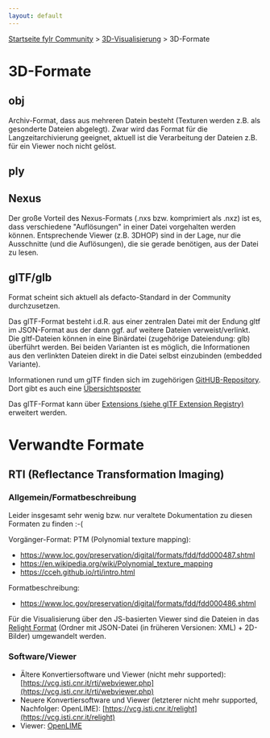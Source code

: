```yaml
---
layout: default
---
```


[Startseite fylr Community](/) &gt; [3D-Visualisierung](/3d/) &gt; 3D-Formate

# 3D-Formate

## obj
Archiv-Format, dass aus mehreren Datein besteht (Texturen werden z.B. als gesonderte Dateien abgelegt). Zwar wird das Format für die Langzeitarchivierung geeignet, aktuell ist die Verarbeitung der Dateien z.B. für ein Viewer noch nicht gelöst.

## ply

## Nexus
Der große Vorteil des Nexus-Formats (.nxs bzw. komprimiert als .nxz) ist es, dass verschiedene "Auflösungen" in einer Datei vorgehalten werden können. Entsprechende Viewer (z.B. 3DHOP) sind in der Lage, nur die Ausschnitte (und die Auflösungen), die sie gerade benötigen, aus der Datei zu lesen.

## glTF/glb
Format scheint sich aktuell als defacto-Standard in der Community durchzusetzen.

Das glTF-Format besteht i.d.R. aus einer zentralen Datei mit der Endung gltf im JSON-Format aus der dann ggf. auf weitere Dateien verweist/verlinkt. Die gltf-Dateien können in eine Binärdatei (zugehörige Dateiendung: glb) überführt werden. Bei beiden Varianten ist es möglich, die Informationen aus den verlinkten Dateien direkt in die Datei selbst einzubinden (embedded Variante).

Informationen rund um glTF finden sich im zugehörigen [GitHUB-Repository](https://github.com/KhronosGroup/glTF). Dort gibt es auch eine [Übersichtsposter](https://www.khronos.org/files/gltf20-reference-guide.pdf)

Das glTF-Format kann über [Extensions (siehe glTF Extension Registry)](https://github.com/KhronosGroup/glTF/blob/main/extensions/README.md) erweitert werden.

# Verwandte Formate

## RTI (Reflectance Transformation Imaging)

### Allgemein/Formatbeschreibung

Leider insgesamt sehr wenig bzw. nur veraltete Dokumentation zu diesen Formaten zu finden :-(

Vorgänger-Format: PTM (Polynomial texture mapping):
 * https://www.loc.gov/preservation/digital/formats/fdd/fdd000487.shtml
 * https://en.wikipedia.org/wiki/Polynomial_texture_mapping
 * https://cceh.github.io/rti/intro.html

Formatbeschreibung:
 * https://www.loc.gov/preservation/digital/formats/fdd/fdd000486.shtml

Für die Visualisierung über den JS-basierten Viewer sind die Dateien in das [Relight Format](https://vcg.isti.cnr.it/relight/#format) (Ordner mit JSON-Datei (in früheren Versionen: XML) + 2D-Bilder) umgewandelt werden.

### Software/Viewer

 * Ältere Konvertiersoftware und Viewer (nicht mehr supported): [https://vcg.isti.cnr.it/rti/webviewer.php](https://vcg.isti.cnr.it/rti/webviewer.php)
 * Neuere Konvertiersoftware und Viewer (letzterer nicht mehr supported, Nachfolger: OpenLIME): [https://vcg.isti.cnr.it/relight](https://vcg.isti.cnr.it/relight)
 * Viewer: [OpenLIME](https://github.com/cnr-isti-vclab/openlime)

